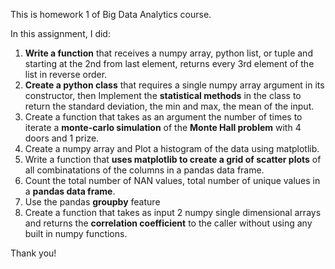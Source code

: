 This is homework 1 of Big Data Analytics course.

In this assignment, I did:

1. **Write a function** that receives a numpy array, python list, or tuple and starting at the 2nd from last element, returns every 3rd element of the list in reverse order. 
2. **Create a python class** that requires a single numpy array argument in its constructor, then Implement the **statistical methods** in the class to return the standard deviation, the min and max, the mean of the input. 
3. Create a function that takes as an argument the number of times to iterate a **monte-carlo simulation** of the **Monte Hall problem** with 4 doors and 1 prize. 
4. Create a numpy array and Plot a histogram of the data using matplotlib.
5. Write a function that **uses matplotlib to create a grid of scatter plots** of all combinatations of the columns in a pandas data frame. 
6. Count the total number of NAN values, total number of unique values in a **pandas data frame**. 
7. Use the pandas **groupby** feature
8. Create a function that takes as input 2 numpy single dimensional arrays and returns the **correlation coefficient** to the caller without using any built in numpy functions.

Thank you!
